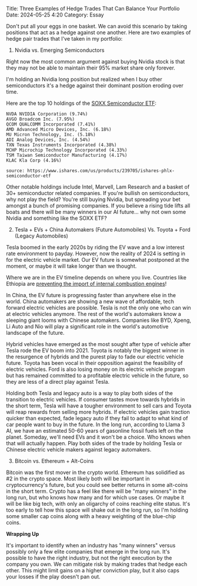 Title: Three Examples of Hedge Trades That Can Balance Your Portfolio 
Date: 2024-05-25 4:20 
Category: Essay

Don't put all your eggs in one basket. We can avoid this scenario by taking positions that act as a hedge against one another. 
Here are two examples of hedge pair trades that I've taken in my portfolio:

1) Nvidia vs. Emerging Semiconductors

Right now the most common argument against buying Nvidia stock is that they may not be able to maintain their 95% market share only forever. 

I'm holding an Nvidia long position but realized when I buy other semiconductors it's a hedge against their dominant position eroding over time.

Here are the top 10 holdings of the [SOXX Semiconductor ETF](https://www.ishares.com/us/products/239705/ishares-phlx-semiconductor-etf):

    NVDA NVIDIA Corporation (9.74%)
    AVGO Broadcom Inc. (7.95%)
    QCOM QUALCOMM Incorporated (7.41%)
    AMD Advanced Micro Devices, Inc. (6.18%)
    MU Micron Technology, Inc. (5.18%)
    ADI Analog Devices, Inc. (4.54%)
    TXN Texas Instruments Incorporated (4.38%)
    MCHP Microchip Technology Incorporated (4.33%)
    TSM Taiwan Semiconductor Manufacturing (4.17%)
    KLAC Kla Corp (4.16%)
    
    source: https://www.ishares.com/us/products/239705/ishares-phlx-semiconductor-etf

Other notable holdings include Intel, Marvell, Lam Research and a basket of 30+ semiconductor related companies. If you're bullish on semiconductors, why not play the field? You're still buying Nvidia, but spreading your bet amongst a bunch of promising companies. If you believe a rising tide lifts all boats and there will be many winners in our AI future... why not own some Nvidia and something like the SOXX ETF?

2) Tesla + EVs + China Automakers (Future Automobiles) Vs. Toyota + Ford (Legacy Automobiles)

Tesla boomed in the early 2020s by riding the EV wave and a low interest rate environment to payday. However, now the reality of 2024 is setting in for the electric vehicle market. Our EV future is somewhat postponed at the moment, or maybe it will take longer than we thought. 

Where we are in the EV timeline depends on where you live. Countries like Ethiopia are [preventing the import of internal combustion engines](https://electrek.co/2024/02/02/it-begins-ethiopia-set-to-become-first-country-to-ban-internal-combustion-cars/)! 

In China, the EV future is progressing faster than anywhere else in the world. China automakers are showing a new wave of affordable,
tech forward electric vehicles are possible. Tesla is not the only one who can win at electric vehicles anymore. The rest of the world's automakers know a sleeping giant looms with Chinese automakers. Companies like BYD, Xpeng, Li Auto and Nio will play a significant role in the world's automotive landscape of the future.

Hybrid vehicles have emerged as the most sought after type of vehicle after Tesla rode the EV boom into 2021. Toyota is notably the biggest winner in the resurgence of hybrids and the purest play to fade our electric vehicle future. Toyota has been vocal in their opposition against the feasibility of electric vehicles. Ford is also losing money on its electric vehicle program but has remained committed to a profitable electric vehicle in the future, so they are less of a direct play against Tesla. 

Holding both Tesla and legacy auto is a way to play both sides of the transition to electric vehicles. If consumer tastes move towards hybrids in the short term, Tesla will have a tougher environment to sell cars and Toyota will reap rewards from selling more hybrids. If electric vehicles gain traction quicker than expected, fade legacy auto if they fail to adapt to what kind of car people want to buy in the future. In the long run, according to Llama 3 AI, we have an estimated 50-60 years of gasonline fossil fuels left on the planet. Someday, we'll need EVs and it won't be a choice. Who knows when that will actually happen. Play both sides of the trade by holding Tesla or Chinese electric vehicle makers against legacy automakers.

3) Bitcoin vs. Ethereum + Alt-Coins

Bitcoin was the first mover in the crypto world. Ethereum has solidified as #2 in the crypto space. Most likely both will be important in cryptocurrency's future, but you could see better returns in some alt-coins in the short term. Crypto has a feel like there will be "many winners" in the long run, but who knows how many and for which use cases. Or maybe it will be like big tech, with only an oligarchy of coins reaching elite status. It's too early to tell how this space will shake out in the long run, so I'm holding some smaller cap coins along with a heavy weighting of the blue-chip coins.

**Wrapping Up**

It's important to identify when an industry has "many winners" versus possibly only a few elite companies that emerge in the long run. It's possible to have the right industry, but not the right execution by the company you own. We can mitigate risk by making trades that hedge each other. This might limit gains on a higher conviction play, but it also caps your losses if the play doesn't pan out.